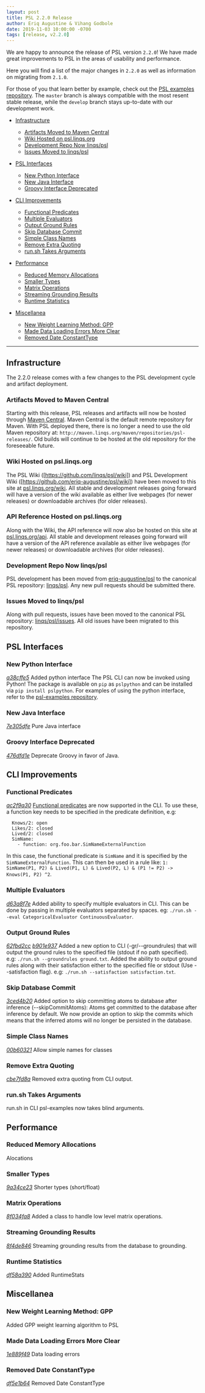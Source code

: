 ```yaml
---
layout: post
title: PSL 2.2.0 Release
author: Eriq Augustine & Vihang Godbole
date: 2019-11-03 10:00:00 -0700
tags: [release, v2.2.0]
---
```


We are happy to announce the release of PSL version `2.2.0`!
We have made great improvements to PSL in the areas of usability and performance.

Here you will find a list of the major changes in `2.2.0` as well as information on migrating from `2.1.0`.

For those of you that learn better by example, check out the [PSL examples repository](https://github.com/linqs/psl-examples).
The `master` branch is always compatible with the most resent stable release,
while the `develop` branch stays up-to-date with our development work.

 - [Infrastructure](#infrastructure)
   - [Artifacts Moved to Maven Central](#artifacts-moved-to-maven-central)
   - [Wiki Hosted on psl.linqs.org](#wiki-hosted-on-psl.linqs.org)
   - [Development Repo Now linqs/psl](#development-repo-now-linqs/psl)
   - [Issues Moved to linqs/psl](#issues-moved-to-linqs/psl)

 - [PSL Interfaces](#psl-interfaces)
   - [New Python Interface](#new-python-interface)
   - [New Java Interface](#new-java-interface)
   - [Groovy Interface Deprecated](#groovy-interface-deprecated)

 - [CLI Improvements](#cli-improvements)
   - [Functional Predicates](#functional-predicates)
   - [Multiple Evaluators](#multiple-evaluators)
   - [Output Ground Rules](#output-ground-rules)
   - [Skip Database Commit](#skip-database-update)
   - [Simple Class Names](#simple-class-names)
   - [Remove Extra Quoting](#removed-extra-quoting)
   - [run.sh Takes Arguments](#run.sh-takes-arguments)

 - [Performance](#performance)
   - [Reduced Memory Allocations](#reduced-memory-allocations)
   - [Smaller Types](#smaller-types)
   - [Matrix Operations](#matrix-operations)
   - [Streaming Grounding Results](#streaming-grounding-results)
   - [Runtime Statistics](#runtime-statistics)

 - [Miscellanea](#miscellanea)
   - [New Weight Learning Method: GPP](#new-weight-learning-method:-gpp)
   - [Made Data Loading Errors More Clear](#made-data-loading-errors-more-clear)
   - [Removed Date ConstantType](#removed-date-constanttype)

---

## Infrastructure
The 2.2.0 release comes with a few changes to the PSL development cycle and artifact deployment.

### Artifacts Moved to Maven Central
Starting with this release, PSL releases and artifacts will now be hosted through [Maven Central](https://mvnrepository.com/repos/central).
Maven Central is the default remote repository for Maven.
With PSL deployed there, there is no longer a need to use the old Maven repository at:
`http://maven.linqs.org/maven/repositories/psl-releases/`.
Old builds will continue to be hosted at the old repository for the foreseeable future.

### Wiki Hosted on psl.linqs.org
The PSL Wiki ([https://github.com/linqs/psl/wiki])
and PSL Development Wiki ([https://github.com/eriq-augustine/psl/wiki])
have been moved to this site at [psl.linqs.org/wiki](https://psl.linqs.org/wiki/).
All stable and development releases going forward will have a version of the wiki available as either
live webpages (for newer releases) or downloadable archives (for older releases).

### API Reference Hosted on psl.linqs.org
Along with the Wiki, the API reference will now also be hosted on this site at [psl.linqs.org/api](https://psl.linqs.org/api/).
All stable and development releases going forward will have a version of the API reference available as either
live webpages (for newer releases) or downloadable archives (for older releases).

### Development Repo Now linqs/psl
PSL development has been moved from [eriq-augustine/psl](https://github.com/eriq-augustine/psl)
to the canonical PSL repository: [linqs/psl](https://github.com/linqs/psl).
Any new pull requests should be submitted there.

### Issues Moved to linqs/psl
Along with pull requests, issues have been moved to the canonical PSL repository: [linqs/psl/issues](https://github.com/linqs/psl/issues).
All old issues have been migrated to this repository.

## PSL Interfaces

### New Python Interface
[*a38cffe5*](https://github.com/linqs/psl/commit/a38cffe5866f070f7db9665b5fa94f4f9d957a44)
Added python interface
The PSL CLI can now be invoked using Python!
The package is available on `pip` as `pslpython` and can be installed via `pip install pslpython`.
For examples of using the python interface, refer to the [psl-examples repository](https://github.com/linqs/psl-examples/tree/develop).

### New Java Interface
[*7e305dfe*](https://github.com/linqs/psl/commit/7e305dfea1a0e092b43ece80f4e44f71777ee330)
Pure Java interface  

### Groovy Interface Deprecated
[*476dfd1e*](https://github.com/linqs/psl/commit/476dfd1e745919dc5a2cef4ac521806eb252cac1)
Deprecate Groovy in favor of Java.


## CLI Improvements

### Functional Predicates
[*ac2f9a30*](https://github.com/linqs/psl/commit/ac2f9a30d42951a4c0c9a90ade1edfdce0e2fe5d)
[Functional predicates](https://psl.linqs.org/wiki/master/External-Functions.html) are now supported in the CLI.
To use these, a function key needs to be specified in the predicate definition, e.g:
```yaml:
  Knows/2: open
  Likes/2: closed
  Lived/2: closed
  SimName:
    - function: org.foo.bar.SimNameExternalFunction
```

In this case, the functional predicate is `SimName` and it is specified by the `SimNameExternalFunction`.
This can then be used in a rule like:
`1: SimName(P1, P2) & Lived(P1, L) & Lived(P2, L) & (P1 != P2) -> Knows(P1, P2) ^2`.

### Multiple Evaluators
[*d63a8f7e*](https://github.com/linqs/psl/commit/d63a8f7ee1c9bfb881bb53770e3e84db34c2668b)
Added ability to specify multiple evaluators in CLI. This can be done by passing in multiple evaluators separated by spaces. eg: `./run.sh --eval CategoricalEvaluator ContinuousEvaluator`.

### Output Ground Rules
[*62fbd2cc*](https://github.com/linqs/psl/commit/62fbd2cc20c8360c365a02be2cdc4f871a4f5798)
[*b901e937*](https://github.com/linqs/psl/commit/b901e937ed2869b5dcc184585ea29c5fa77b1170)
Added a new option to CLI (-gr/--groundrules) that will output the ground rules to the specified file (stdout if no path specified). e.g: `./run.sh --groundrules ground.txt`.
Added the ability to output ground rules along with their satisfaction either to the specified file or stdout (Use --satisfaction flag). e.g: `./run.sh --satisfaction satisfaction.txt`.

### Skip Database Commit
[*3ced4b20*](https://github.com/linqs/psl/commit/3ced4b20be80fc17403663fe16e194bcfcaf6a3a)
Added option to skip committing atoms to database after inference (--skipCommitAtoms):
Atoms get committed to the database after inference by default. We now provide an option to skip the commits which means that the inferred atoms will no longer be persisted in the database. 

### Simple Class Names
[*00b60321*](https://github.com/linqs/psl/commit/00b603211d070729bc486c558846c3cfebcc4bb7)
Allow simple names for classes 

### Remove Extra Quoting
[*cbe7fd8a*](https://github.com/linqs/psl/commit/cbe7fd8a3c8e5dc9a296836f5574e98353328323)
Removed extra quoting from CLI output. 

### run.sh Takes Arguments
run.sh in CLI psl-examples now takes blind arguments.

## Performance

### Reduced Memory Allocations
Alocations

### Smaller Types
[*9a34ce23*](https://github.com/linqs/psl/commit/9a34ce235b65cd549c28b9b64cbc94a496d1350c)
Shorter types (short/float) 

### Matrix Operations
[*8f034fa8*](https://github.com/linqs/psl/commit/8f034fa8315d3f6461cd38435612d889c745f4a2)
Added a class to handle low level matrix operations. 

### Streaming Grounding Results
[*8f4de846*](https://github.com/linqs/psl/commit/8f4de8464b79ace097ad577dff0bcbfa63369b3e)
Streaming grounding results from the database to grounding. 

### Runtime Statistics
[*df58a390*](https://github.com/linqs/psl/commit/df58a390181a1f32ef536674e56e92d20d2257e0)
Added RuntimeStats 


## Miscellanea

### New Weight Learning Method: GPP
Added GPP weight learning algorithm to PSL

### Made Data Loading Errors More Clear
[*1e889f49*](https://github.com/linqs/psl/commit/1e889f49d23ebc438e581fec8a092e50526d9550)
Data loading errors 

### Removed Date ConstantType
[*df5e1b64*](https://github.com/linqs/psl/commit/df5e1b641d5274dd590bc2a917259a9e38bed464)
Removed Date ConstantType 

